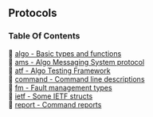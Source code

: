 ## Protocols


### Table Of Contents
<a href="#table-of-contents"></a>
<!-- dev.mdmark  mdmark:MDSECTION  state:BEG_AUTO  param:Toc -->
<!-- dev.mdmark  mdmark:TOC  state:BEG_AUTO  param:Toc -->
&#128193; [algo - Basic types and functions](/txt/protocol/algo/README.md)<br/>
&#128193; [ams - Algo Messaging System protocol](/txt/protocol/ams/README.md)<br/>
&#128193; [atf - Algo Testing Framework](/txt/protocol/atf/README.md)<br/>
&#128193; [command - Command line descriptions](/txt/protocol/command/README.md)<br/>
&#128193; [fm - Fault management types](/txt/protocol/fm/README.md)<br/>
&#128193; [ietf - Some IETF structs](/txt/protocol/ietf/README.md)<br/>
&#128193; [report - Command reports](/txt/protocol/report/README.md)<br/>

<!-- dev.mdmark  mdmark:TOC  state:END_AUTO  param:Toc -->

<!-- dev.mdmark  mdmark:MDSECTION  state:END_AUTO  param:Toc -->

